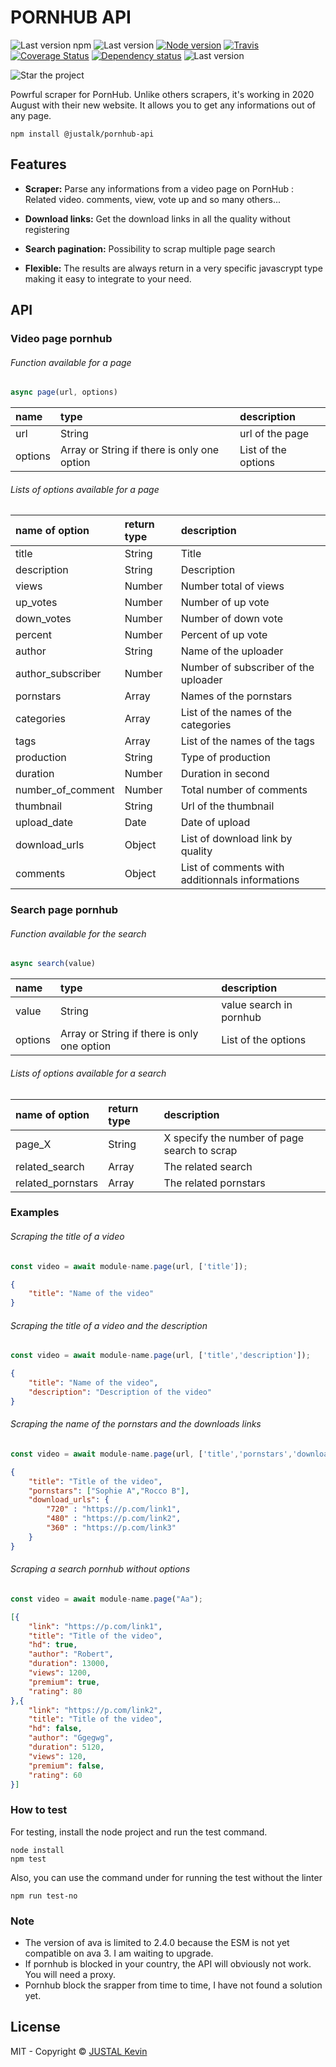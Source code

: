 # PORNHUB API

![Last version npm](https://img.shields.io/npm/v/@justalk/pornhub-api.svg?style=flat-square)
![Last version](https://img.shields.io/github/v/tag/justalk/pornhub-api.svg?style=flat-square)
[![Node version](https://img.shields.io/node/v/@justalk/pornhub-api.svg?style=flat-square)](https://www.npmjs.com/package/@justalk/pornhub-api)
[![Travis](https://img.shields.io/travis/com/justalk/pornhub-api.svg?style=flat-square)](https://travis-ci.com/github/JustalK/PORNHUB-API)
[![Coverage Status](https://coveralls.io/repos/github/JustalK/PORNHUB-API/badge.svg?branch=master&style=flat-square)](https://coveralls.io/github/JustalK/PORNHUB-API?branch=master)
[![Dependency status](http://img.shields.io/david/justalk/pornhub-api.svg?style=flat-square)](https://david-dm.org/justalk/pornhub-api.svg)
![Last version](https://img.shields.io/github/license/justalk/pornhub-api.svg?style=flat-square)

![Star the project](https://img.shields.io/github/stars/justalk/pornhub-api?style=social)

Powrful scraper for PornHub. Unlike others scrapers, it's working in 2020 August with their new website. It allows you to get any informations out of any page.

`npm install @justalk/pornhub-api`

## Features

- **Scraper:** Parse any informations from a video page on PornHub : Related video. comments, view, vote up and so many others...

- **Download links:** Get the download links in all the quality without registering

- **Search pagination:** Possibility to scrap multiple page search

- **Flexible:** The results are always return in a very specific javascrypt type making it easy to integrate to your need.


## API

### Video page pornhub

###### Function available for a page

```js
async page(url, options)
```

| name | type | description |
| :--- | :---------- | :--- |
| url | String | url of the page |
| options | Array or String if there is only one option | List of the options |

###### Lists of options available for a page

| name of option | return type | description |
| :--- | :---------- | :--- |
| title | String | Title |
| description | String | Description |
| views | Number | Number total of views |
| up_votes | Number | Number of up vote |
| down_votes | Number | Number of down vote |
| percent | Number | Percent of up vote |
| author | String | Name of the uploader |
| author_subscriber | Number | Number of subscriber of the uploader |
| pornstars | Array | Names of the pornstars |
| categories | Array | List of the names of the categories |
| tags | Array | List of the names of the tags |
| production | String | Type of production |
| duration | Number | Duration in second |
| number_of_comment | Number | Total number of comments |
| thumbnail | String | Url of the thumbnail |
| upload_date | Date | Date of upload |
| download_urls |  Object | List of download link by quality |
| comments |  Object | List of comments with additionnals informations |

### Search page pornhub

###### Function available for the search

```js
async search(value)
```

| name | type | description |
| :--- | :---------- | :--- |
| value | String | value search in pornhub |
| options | Array or String if there is only one option | List of the options |

###### Lists of options available for a search

| name of option | return type | description |
| :--- | :---------- | :--- |
| page_X | String | X specify the number of page search to scrap |
| related_search | Array | The related search |
| related_pornstars | Array | The related pornstars |


### Examples

###### Scraping the title of a video

```js
const video = await module-name.page(url, ['title']);
```


```json
{
	"title": "Name of the video"
}
```

###### Scraping the title of a video and the description

```js
const video = await module-name.page(url, ['title','description']);
```

```json
{
	"title": "Name of the video",
	"description": "Description of the video"
}
```

###### Scraping the name of the pornstars and the downloads links

```js
const video = await module-name.page(url, ['title','pornstars','download_urls']);
```

```json
{
	"title": "Title of the video",
	"pornstars": ["Sophie A","Rocco B"],
	"download_urls": {
		"720" : "https://p.com/link1",
		"480" : "https://p.com/link2",
		"360" : "https://p.com/link3"
	}
}
```

###### Scraping a search pornhub without options

```js
const video = await module-name.page("Aa");
```

```json
[{
	"link": "https://p.com/link1",
	"title": "Title of the video",
	"hd": true,
	"author": "Robert",
	"duration": 13000,
	"views": 1200,
	"premium": true,
	"rating": 80
},{
	"link": "https://p.com/link2",
	"title": "Title of the video",
	"hd": false,
	"author": "Ggegwg",
	"duration": 5120,
	"views": 120,
	"premium": false,
	"rating": 60
}]
```

### How to test

For testing, install the node project and run the test command.

```shell
node install
npm test
```

Also, you can use the command under for running the test without the linter

```shell
npm run test-no
```

### Note

- The version of ava is limited to 2.4.0 because the ESM is not yet compatible on ava 3. I am waiting to upgrade.
- If pornhub is blocked in your country, the API will obviously not work. You will need a proxy.
- Pornhub block the srapper from time to time, I have not found a solution yet.

## License

MIT - Copyright &copy; [JUSTAL Kevin](https://teamkd.online/)
